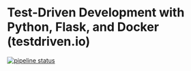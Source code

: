 # Test-Driven Development with Python, Flask, and Docker (testdriven.io)

[![pipeline status](https://gitlab.com/henchaves/flask-tdd-docker/badges/main/pipeline.svg)](https://gitlab.com/henchaves/flask-tdd-docker/commits/main)